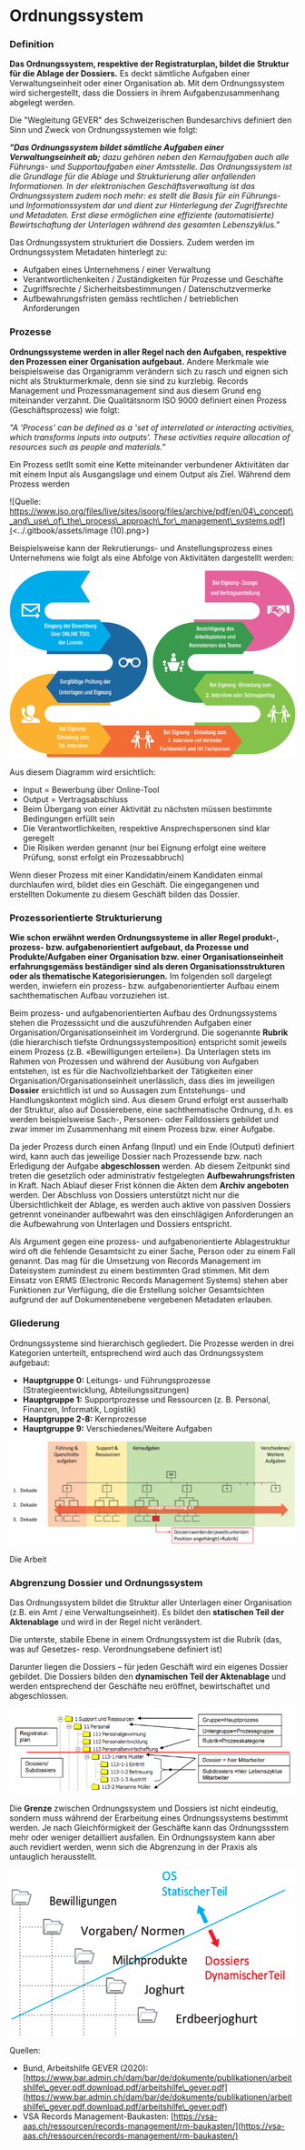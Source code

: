 # Ordnungssystem

### Definition

**Das Ordnungssystem, respektive der Registraturplan, bildet die Struktur für die Ablage der Dossiers.** Es deckt sämtliche Aufgaben einer Verwaltungseinheit oder einer Organisation ab. Mit dem Ordnungssystem wird sichergestellt, dass die Dossiers in ihrem Aufgabenzusammenhang abgelegt werden.

Die "Wegleitung GEVER" des Schweizerischen Bundesarchivs definiert den Sinn und Zweck von Ordnungssystemen wie folgt:

_**"Das Ordnungssystem bildet sämtliche Aufgaben einer Verwaltungseinheit ab;** dazu gehören neben den Kernaufgaben auch alle Führungs- und Supportaufgaben einer Amtsstelle. Das Ordnungssystem ist die Grundlage für die Ablage und Strukturierung aller anfallenden Informationen. In der elektronischen Geschäftsverwaltung ist das Ordnungssystem zudem noch mehr: es stellt die Basis für ein Führungs- und Informationssystem dar und dient zur Hinterlegung der Zugriffsrechte und Metadaten. Erst diese ermöglichen eine effiziente (automatisierte) Bewirtschaftung der Unterlagen während des gesamten Lebenszyklus."_

Das Ordnungssystem strukturiert die Dossiers. Zudem werden im Ordnungssystem Metadaten hinterlegt zu:

* Aufgaben eines Unternehmens / einer Verwaltung
* Verantwortlichenkeiten / Zuständigkeiten für Prozesse und Geschäfte
* Zugriffsrechte / Sicherheitsbestimmungen / Datenschutzvermerke
* Aufbewahrungsfristen gemäss rechtlichen / betrieblichen Anforderungen

### Prozesse

**Ordnungssysteme werden in aller Regel nach den Aufgaben, respektive den Prozessen einer Organisation aufgebaut.** Andere Merkmale wie beispielsweise das Organigramm verändern sich zu rasch und eignen sich nicht als Strukturmerkmale, denn sie sind zu kurzlebig. Records Management und Prozessmanagement sind aus diesem Grund eng miteinander verzahnt. Die Qualitätsnorm ISO 9000 definiert einen Prozess (Geschäftsprozess) wie folgt:

_"A 'Process' can be defined as a 'set of interrelated or interacting activities, which transforms inputs into outputs'. These activities require allocation of resources such as people and materials."_

Ein Prozess setllt somit eine Kette miteinander verbundener Aktivitäten dar mit einem Input als Ausgangslage und einem Output als Ziel. Während dem Prozess werden&#x20;

![Quelle: https://www.iso.org/files/live/sites/isoorg/files/archive/pdf/en/04\_concept\_and\_use\_of\_the\_process\_approach\_for\_management\_systems.pdf](<../.gitbook/assets/image (10).png>)

Beispielsweise kann der Rekrutierungs- und Anstellungsprozess eines Unternehmens wie folgt als eine Abfolge von Aktivitäten dargestellt werden:

![Anstellungsprozess der Loomis Schweiz AG (https://www.loomis.ch/de/jobs-karriere/jobs-loomis/anstellungsprozess)](<../.gitbook/assets/image (6).png>)

Aus diesem Diagramm wird ersichtlich:&#x20;

* Input = Bewerbung über Online-Tool
* Output = Vertragsabschluss
* Beim Übergang von einer Aktivität zu nächsten müssen bestimmte Bedingungen erfüllt sein
* Die Verantwortlichkeiten, respektive Ansprechspersonen sind klar geregelt
* Die Risiken werden genannt (nur bei Eignung erfolgt eine weitere Prüfung, sonst erfolgt ein Prozessabbruch)

Wenn dieser Prozess mit einer Kandidatin/einem Kandidaten einmal durchlaufen wird, bildet dies ein Geschäft. Die eingegangenen und erstellten Dokumente zu diesem Geschäft bilden das Dossier.

### Prozessorientierte Strukturierung

**Wie schon erwähnt werden Ordnungssysteme in aller Regel produkt-, prozess- bzw. aufgabenorientiert aufgebaut, da Prozesse und Produkte/Aufgaben einer Organisation bzw. einer Organisationseinheit erfahrungsgemäss beständiger sind als deren Organisationsstrukturen oder als thematische Kategorisierungen.** Im folgenden soll dargelegt werden, inwiefern ein prozess- bzw. aufgabenorientierter Aufbau einem sachthematischen Aufbau vorzuziehen ist.

Beim prozess- und aufgabenorientierten Aufbau des Ordnungssystems stehen die Prozesssicht und die auszuführenden Aufgaben einer Organisation/Organisationseinheit im Vordergrund. Die sogenannte **Rubrik** (die hierarchisch tiefste Ordnungssystemposition) entspricht somit jeweils einem Prozess (z.B. «Bewilligungen erteilen»). Da Unterlagen stets im Rahmen von Prozessen und während der Ausübung von Aufgaben entstehen, ist es für die Nachvollziehbarkeit der Tätigkeiten einer Organisation/Organisationseinheit unerlässlich, dass dies im jeweiligen **Dossier** ersichtlich ist und so Aussagen zum Entstehungs- und Handlungskontext möglich sind. Aus diesem Grund erfolgt erst ausserhalb der Struktur, also auf Dossierebene, eine sachthematische Ordnung, d.h. es werden beispielsweise Sach-, Personen- oder Falldossiers gebildet und zwar immer im Zusammenhang mit einem Prozess bzw. einer Aufgabe.

Da jeder Prozess durch einen Anfang (Input) und ein Ende (Output) definiert wird, kann auch das jeweilige Dossier nach Prozessende bzw. nach Erledigung der Aufgabe **abgeschlossen** werden. Ab diesem Zeitpunkt sind treten die gesetzlich oder administrativ festgelegten **Aufbewahrungsfristen** in Kraft. Nach Ablauf dieser Frist können die Akten dem **Archiv angeboten** werden. Der Abschluss von Dossiers unterstützt nicht nur die Übersichtlichkeit der Ablage, es werden auch aktive von passiven Dossiers getrennt voneinander aufbewahrt was den einschlägigen Anforderungen an die Aufbewahrung von Unterlagen und Dossiers entspricht.

Als Argument gegen eine prozess- und aufgabenorientierte Ablagestruktur wird oft die fehlende Gesamtsicht zu einer Sache, Person oder zu einem Fall genannt. Das mag für die Umsetzung von Records Management im Dateisystem zumindest zu einem bestimmten Grad stimmen. Mit dem Einsatz von ERMS (Electronic Records Management Systems) stehen aber Funktionen zur Verfügung, die die Erstellung solcher Gesamtsichten aufgrund der auf Dokumentenebene vergebenen Metadaten erlauben.

### Gliederung

Ordnungssysteme sind hierarchisch gegliedert. Die Prozesse werden in drei Kategorien unterteilt, entsprechend wird auch das Ordnungssystem aufgebaut:

* **Hauptgruppe 0:** Leitungs- und Führungsprozesse (Strategieentwicklung, Abteilungssitzungen)
* **Hauptgruppe 1:** Supportprozesse und Ressourcen (z. B. Personal, Finanzen, Informatik, Logistik)
* **Hauptgruppe 2-8:** Kernprozesse
* **Hauptgruppe 9:** Verschiedenes/Weitere Aufgaben

![Gliederung des Ordnungssystems in Prozesskategorien (Bund, Arbeitshilfe GEVER 2020)](<../.gitbook/assets/image (1).png>)

Die Arbeit

### Abgrenzung Dossier und Ordnungssystem

Das Ordnungssystem bildet die Struktur aller Unterlagen einer Organisation (z.B. ein Amt / eine Verwaltungseinheit). Es bildet den **statischen Teil der Aktenablage** und wird in der Regel nicht verändert.

Die unterste, stabile Ebene in einem Ordnungssystem ist die Rubrik (das, was auf Gesetzes- resp. Verordnungsebene definiert ist)&#x20;

Darunter liegen die Dossiers – für jeden Geschäft wird ein eigenes Dossier gebildet. Die Dossiers bilden den **dynamischen Teil der Aktenablage** und werden entsprechend der Geschäfte neu eröffnet, bewirtschaftet und abgeschlossen.

![](<../.gitbook/assets/image (3).png>)

Die **Grenze** zwischen Ordnungssystem und Dossiers ist nicht eindeutig, sondern muss während der Erarbeitung eines Ordnungssystems bestimmt werden. Je nach Gleichförmigkeit der Geschäfte kann das Ordnungssstem mehr oder weniger detailliert ausfallen. Ein Ordnungssystem kann aber auch revidiert werden, wenn sich die Abgrenzung in der Praxis als untauglich herausstellt.  &#x20;

![Abgrenzung zwischen Ordnungssystem und Dossierablage (Bund, Arbeitshilfe GEVER 2020)](<../.gitbook/assets/image (5).png>)

Quellen:

* Bund, Arbeitshilfe GEVER (2020): [https://www.bar.admin.ch/dam/bar/de/dokumente/publikationen/arbeitshilfe\_gever.pdf.download.pdf/arbeitshilfe\_gever.pdf](https://www.bar.admin.ch/dam/bar/de/dokumente/publikationen/arbeitshilfe\_gever.pdf.download.pdf/arbeitshilfe\_gever.pdf)
* VSA Records Management-Baukasten: [https://vsa-aas.ch/ressourcen/records-management/rm-baukasten/](https://vsa-aas.ch/ressourcen/records-management/rm-baukasten/)
